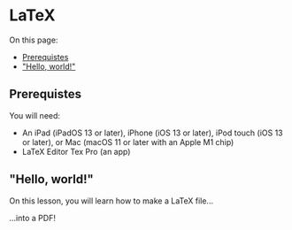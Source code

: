 # LaTeX

On this page:
- [Prerequistes](#prerequistes)
- ["Hello, world!"](#hello-world)

## Prerequistes

You will need:

- An iPad (iPadOS 13 or later), iPhone (iOS 13 or later), iPod touch (iOS 13 or later), or Mac (macOS 11 or later with an Apple M1 chip)
- LaTeX Editor Tex Pro (an app)

## "Hello, world!"

On this lesson, you will learn how to make a LaTeX file...

<!--image goes here-->

...into a PDF!

<!--image goes here-->
